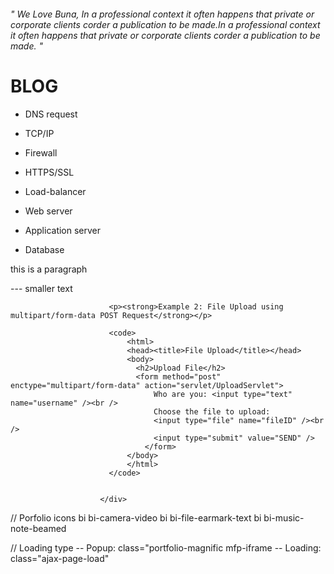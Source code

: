 

<div class="quotation">
                                <h6 class="font-italic mb-0">" We Love Buna, In a professional context it often happens that private or corporate clients corder a publication to be made.In a professional context it often happens that private or corporate clients corder a publication to be made. "</h6>
                            </div>



# BLOG
<ul class="about-description-box">
                                <li><p>DNS request</p></li>
                                <li><p>TCP/IP</p></li>
                                <li><p>Firewall</p></li>
                                <li><p>HTTPS/SSL</p></li>
                                <li><p>Load-balancer</p></li>
                                <li><p>Web server</p></li>
                                <li><p>Application server</p></li>
                                <li><p>Database</p></li>
                              </ul>


<p class="mt-4">this is a paragraph</p> --- smaller text

<div class="entry-content">






                          <p><strong>Example 2: File Upload using multipart/form-data POST Request</strong></p>

                          <code>
                              <html>
                              <head><title>File Upload</title></head>
                              <body>
                                <h2>Upload File</h2>
                                <form method="post" enctype="multipart/form-data" action="servlet/UploadServlet">
                                    Who are you: <input type="text" name="username" /><br />
                                    Choose the file to upload:
                                    <input type="file" name="fileID" /><br />
                                    <input type="submit" value="SEND" />
                                  </form>
                              </body>
                              </html>
                          </code>

                          
                        </div>



// Porfolio icons
bi bi-camera-video
bi bi-file-earmark-text
bi bi-music-note-beamed

// Loading type
-- Popup: class="portfolio-magnific mfp-iframe
-- Loading: class="ajax-page-load"


